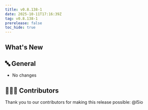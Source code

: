 ```yaml
---
title: v0.8.138-1
date: 2025-10-11T17:16:39Z
tag: v0.8.138-1
prerelease: false
toc_hide: true
---
```


## What's New
## 🔤 General
* No changes

## 👨🏽‍💻 Contributors

Thank you to our contributors for making this release possible:
@l5io
